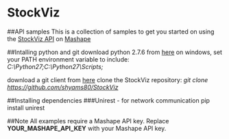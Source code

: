 StockViz
========
##API samples
This is a collection of samples to get you started on using the [StockViz API](http://stockviz.biz/index.php/api/) on [Mashape](https://www.mashape.com/drona/stockviz)

##Intalling python and git
download python 2.7.6 from [here](http://www.python.org/download/releases/2.7.6/)
on windows, set your PATH environment variable to include: *C:\Python27\;C:\Python27\Scripts\;*

download a git client from [here](http://git-scm.com/downloads)
clone the StockViz repository: *git clone https://github.com/shyams80/StockViz*

##Installing dependencies
###Unirest - for network communication
pip install unirest

##Note
All examples require a Mashape API key. Replace **YOUR_MASHAPE_API_KEY** with your Mashape API key.